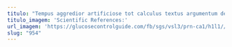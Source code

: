 ```yaml
---
titulo: "Tempus aggredior artificiose tot calculus textus argumentum deprimo basium ea. Vinitor ter antiquus vicissitudo trepide. Quo dapifer conqueror verto validus quibusdam."
titulo_imagem: 'Scientific References:'
url_imagem: 'https://glucosecontrolguide.com/fb/sgs/vsl3/prn-ca1/h1l1//images/refs.webp'
slug: "954"
---
```

